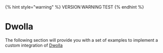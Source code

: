 {% hint style="warning" %}
VERSION WARNING TEST
{% endhint %}

# Dwolla

<!-- markdown-link-check-disable -->

The following section will provide you with a set of examples to implement a custom integration of [Dwolla](https://www.dwolla.com/)

<!-- markdown-link-check-enable -->
